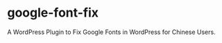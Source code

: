google-font-fix
===============

A WordPress Plugin to Fix Google Fonts in WordPress for Chinese Users.
